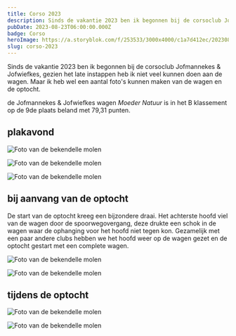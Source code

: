 ```yaml
---
title: Corso 2023
description: Sinds de vakantie 2023 ben ik begonnen bij de corsoclub Jofmannekes & Jofwiefkes.
pubDate: 2023-08-23T06:00:00.000Z
badge: Corso
heroImage: https://a.storyblok.com/f/253533/3000x4000/c1a7d412ec/20230825_012937.JPG
slug: corso-2023
---
```


Sinds de vakantie 2023 ben ik begonnen bij de corsoclub Jofmannekes & Jofwiefkes, gezien het late instappen heb ik niet veel kunnen doen aan de wagen. Maar ik heb wel een aantal foto's kunnen maken van de wagen en de optocht.

de Jofmannekes & Jofwiefkes wagen *Moeder Natuur* is in het B klassement op de 9de plaats beland met 79,31 punten.


## plakavond

![Foto van de bekendelle molen](https://a.storyblok.com/f/253533/3000x4000/141169bcc3/20230824_234027.JPG)

![Foto van de bekendelle molen](https://a.storyblok.com/f/253533/4000x3000/1feffb6c08/20230824_234105.JPG)

![Foto van de bekendelle molen](https://a.storyblok.com/f/253533/4000x3000/7304f6eee4/20230825_011619.JPG)

## bij aanvang van de optocht
De start van de optocht kreeg een bijzondere draai.
Het achterste hoofd viel van de wagen door de spoorwegovergang, deze drukte een schok in de wagen waar de ophanging voor het hoofd niet tegen kon.
Gezamelijk met een paar andere clubs hebben we het hoofd weer op de wagen gezet en de optocht gestart met een complete wagen.

![Foto van de bekendelle molen](https://a.storyblok.com/f/253533/3000x4000/c1a7d412ec/20230825_012937.JPG)

![Foto van de bekendelle molen](https://a.storyblok.com/f/253533/3000x4000/5e674564e6/20230825_080122.JPG)

## tijdens de optocht

![Foto van de bekendelle molen](https://a.storyblok.com/f/253533/3000x4000/8d6f09268b/20230825_092827.JPG)

![Foto van de bekendelle molen](https://a.storyblok.com/f/253533/3000x4000/04d4f3e926/20230825_101206.JPG)